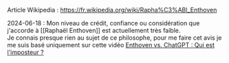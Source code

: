Article Wikipedia : https://fr.wikipedia.org/wiki/Rapha%C3%ABl_Enthoven

2024-06-18 : Mon niveau de crédit, confiance ou considération que j'accorde à [[Raphaël Enthoven]] est actuellement très faible.  
Je connais presque rien au sujet de ce philosophe, pour me faire cet avis je me suis basé uniquement sur cette vidéo [Enthoven vs. ChatGPT : Qui est l'imposteur ?](https://youtu.be/dOF9vc5tLJ4?si=r-eRcPUZeilseyVl)
